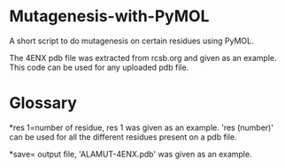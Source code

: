 # Mutagenesis-with-PyMOL
A short script to do mutagenesis on certain residues using PyMOL. 

The 4ENX pdb file was extracted from rcsb.org and given as an example. This code can be used for any uploaded pdb file.
# Glossary
*res 1=number of residue, res 1 was given as an example. 'res (number)' can be used for all the different residues present on a pdb file. 

*save= output file, 'ALAMUT-4ENX.pdb' was given as an example. 
